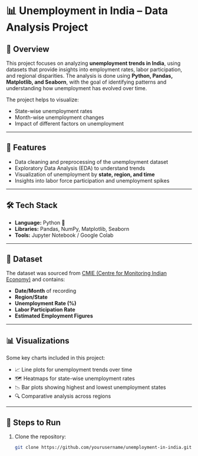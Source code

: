 # 📊 Unemployment in India – Data Analysis Project  

## 📌 Overview  
This project focuses on analyzing **unemployment trends in India**, using datasets that provide insights into employment rates, labor participation, and regional disparities. The analysis is done using **Python, Pandas, Matplotlib, and Seaborn**, with the goal of identifying patterns and understanding how unemployment has evolved over time.  

The project helps to visualize:  
- State-wise unemployment rates  
- Month-wise unemployment changes  
- Impact of different factors on unemployment  

---

## 🚀 Features  
- Data cleaning and preprocessing of the unemployment dataset  
- Exploratory Data Analysis (EDA) to understand trends  
- Visualization of unemployment by **state, region, and time**  
- Insights into labor force participation and unemployment spikes  

---

## 🛠 Tech Stack  
- **Language:** Python 🐍  
- **Libraries:** Pandas, NumPy, Matplotlib, Seaborn  
- **Tools:** Jupyter Notebook / Google Colab  

---

## 📂 Dataset  
The dataset was sourced from [CMIE (Centre for Monitoring Indian Economy)](https://unemploymentinindia.cmie.com/) and contains:  
- **Date/Month** of recording  
- **Region/State**  
- **Unemployment Rate (%)**  
- **Labor Participation Rate**  
- **Estimated Employment Figures**  

---

## 📊 Visualizations  
Some key charts included in this project:  
- 📈 Line plots for unemployment trends over time  
- 🗺 Heatmaps for state-wise unemployment rates  
- 📉 Bar plots showing highest and lowest unemployment states  
- 🔍 Comparative analysis across regions  

---

## 🧾 Steps to Run  
1. Clone the repository:  
   ```bash
   git clone https://github.com/yourusername/unemployment-in-india.git
